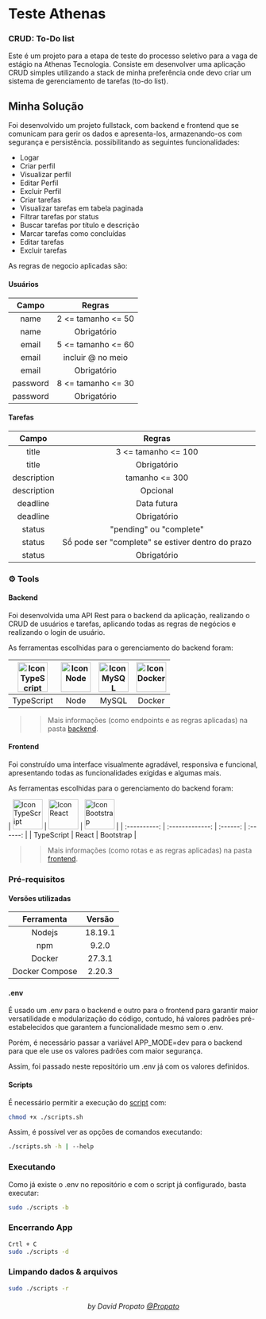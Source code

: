 # Teste Athenas

### CRUD: To-Do list

Este é um projeto para a etapa de teste do processo seletivo para a vaga de estágio na Athenas Tecnologia. Consiste em desenvolver uma aplicação CRUD simples utilizando a stack de minha preferência onde devo criar um sistema de gerenciamento de tarefas (to-do list).

## Minha Solução

Foi desenvolvido um projeto fullstack, com backend e frontend que se comunicam para gerir os dados e apresenta-los, armazenando-os com segurança e persistência. possibilitando as seguintes funcionalidades:

 - Logar
 - Criar perfil
 - Visualizar perfil
 - Editar Perfil
 - Excluir Perfil
 - Criar tarefas
 - Visualizar tarefas em tabela paginada
 - Filtrar tarefas por status
 - Buscar tarefas por título e descrição
 - Marcar tarefas como concluídas
 - Editar tarefas
 - Excluir tarefas

As regras de negocio aplicadas são:

#### Usuários

| Campo | Regras |
| :----------: | :-------------: |
| name | 2 <= tamanho <= 50 |
| name | Obrigatório |
| email | 5 <= tamanho <= 60 |
| email | incluir @ no meio |
| email | Obrigatório |
| password | 8 <= tamanho <= 30 |
| password | Obrigatório |

#### Tarefas

| Campo | Regras |
| :----------: | :-------------: |
| title | 3 <= tamanho <= 100 |
| title | Obrigatório |
| description | tamanho <= 300 |
| description | Opcional |
| deadline | Data futura |
| deadline | Obrigatório |
| status | "pending" ou "complete" |
| status | Sṍ pode ser "complete" se estiver dentro do prazo |
| status | Obrigatório |

### :gear: Tools

#### Backend

Foi desenvolvida uma API Rest para o backend da aplicação, realizando o CRUD de usuários e tarefas, aplicando todas as regras de negócios e realizando o login de usuário.

As ferramentas escolhidas para o gerenciamento do backend foram:

| <img alt="Icon TypeScript" title="TypeScript" height="60" src="https://github.com/Propato/movies-review/assets/84464307/a3c73786-1f20-4910-a20d-75bb006bd31e"> | <img alt="Icon Node" title="Node" height="60" src="https://github.com/Propato/movies-review/assets/84464307/3a89b223-3772-4168-8eb0-a09493f52b9f"> | <img alt="Icon MySQL" title="MySQL" height="60" src="https://github.com/Propato/movies-review/assets/84464307/cae15bc6-56cf-4659-9f25-843872d4eba3"> | <img alt="Icon Docker" title="Docker" height="60" src="https://github.com/Propato/movies-review/assets/84464307/2722d075-35c7-498c-bef4-310a86d317a8"> |
| :----------: | :-------------: | :------: | :------: |
| TypeScript | Node | MySQL | Docker |

>> Mais informações (como endpoints e as regras aplicadas) na pasta <a href="./backend/">backend</a>.

#### Frontend

Foi construído uma interface visualmente agradável, responsiva e funcional, apresentando todas as funcionalidades exigidas e algumas mais.

As ferramentas escolhidas para o gerenciamento do backend foram:

| <img alt="Icon TypeScript" title="TypeScript" height="60" src="https://github.com/Propato/movies-review/assets/84464307/a3c73786-1f20-4910-a20d-75bb006bd31e"> | <img alt="Icon React" title="React" height="60" src=""> | <img alt="Icon Bootstrap" title="Bootstrap" height="60" src=""> |
| :----------: | :-------------: | :------: | :------: |
| TypeScript | React | Bootstrap |

>> Mais informações (como rotas e as regras aplicadas) na pasta <a href="./frontend/">frontend</a>.

### Pré-requisitos

#### Versões utilizadas

| Ferramenta | Versão |
| :----------: | :-------------: |
| Nodejs | 18.19.1 |
| npm | 9.2.0 |
| Docker | 27.3.1 |
| Docker Compose | 2.20.3 |

#### .env

É usado um .env para o backend e outro para o frontend para garantir maior versatilidade e modularização do código, contudo, há valores padrões pré-estabelecidos que garantem a funcionalidade mesmo sem o .env.

Porém, é necessário passar a variável APP_MODE=dev para o backend para que ele use os valores padrões com maior segurança.

Assim, foi passado neste repositório um .env já com os valores definidos.

#### Scripts

É necessário permitir a execução do <a href="./scripts.sh">script</a> com:
```bash
chmod +x ./scripts.sh
```

Assim, é possível ver as opções de comandos executando:
```bash
./scripts.sh -h | --help
```

### Executando

Como já existe o .env no repositório e com o script já configurado, basta executar:

```bash
sudo ./scripts -b
```

### Encerrando App

```bash
Crtl + C
sudo ./scripts -d
```

### Limpando dados & arquivos

```bash
sudo ./scripts -r
```


<h6 align="center">by David Propato <a href="https://github.com/Propato">@Propato</a> </h6>
